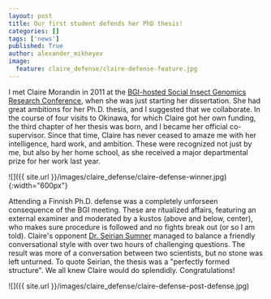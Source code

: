 ```yaml
---
layout: post
title: Our first student defends her PhD thesis!
categories: []
tags: ['news']
published: True
author: alexander_mikheyev
image:
  feature: claire_defense/claire-defense-feature.jpg
---
```


I met Claire Morandin in 2011 at the [BGI-hosted Social Insect Genomics Research Conference](http://ldl.genomics.org.cn/event/conference.jsp?conId=31), when she was just starting her dissertation. She had great ambitions for her Ph.D. thesis, and I suggested that we collaborate. In the course of four visits to Okinawa, for which Claire got her own funding, the third chapter of her thesis was born, and I became her official co-supervisor. Since that time, Claire has never ceased to amaze me with her intelligence, hard work, and ambition. These were recognized not just by me, but also by her home school, as she received a major departmental prize for her work last year.

![]({{ site.url }}/images/claire_defense/claire-defense-winner.jpg){:width="600px"}

Attending a Finnish Ph.D. defense was a completely unforseen consequence of the BGI meeting. These are ritualized affairs, featuring an external examiner and moderated by a kustos (above and below, center), who makes sure procedure is followed and no fights break out (or so I am told). Claire's opponent [Dr. Seirian Sumner](http://www.bristol.ac.uk/biology/people/seirian-r-sumner/) managed to balance a friendly conversational style with over two hours of challenging questions. The result was more of a conversation between two scientists, but no stone was left unturned. To quote Seirian, the thesis was a "perfectly formed structure". We all knew Claire would do splendidly. Congratulations!

![]({{ site.url }}/images/claire_defense/claire-defense-post-defense.jpg)

